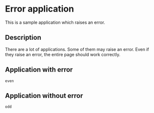 # Error application

This is a sample application which raises an error.

## Description

There are a lot of applications.
Some of them may raise an error.
Even if they raise an error, the entire page should work correctly.

## Application with error

```error
even
```

## Application without error

```error
odd
```
